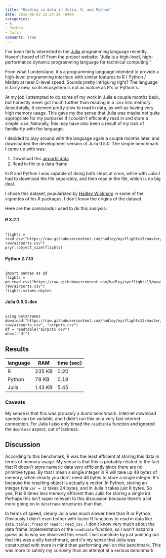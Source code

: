 ```yaml
---
title: "Reading in data in Julia, R, and Python"
date: 2016-06-03 22:24:29 -0400
categories:
- R
- Python
- Julia
comments: true
---
```


I've been fairly interested in the [Julia](http://julialang.org/) programming language recently. Haven't heard of it? From the project website:  "Julia is a high-level, high-performance dynamic programming language for technical computing."

From what I understand, it's a programming language intended
to provide a high-level programming interface with similar
features to R / Python / Matlab at near C-level speed. Sounds
pretty intriguing right? The language is fairly new, so its ecosystem is not as mature as R's or Python's.

At my job I attempted to do some of my work in Julia a couple months back, but honestly never got much further than reading in a .csv into memory.
Anecdotally, it seemed pretty slow to read in data, as well as having very high memory usage. This gave my the sense that Julia was maybe not quite appropriate for my purposes if I couldn't efficiently read in and store a simple .csv.
Naturally, this may have also been a result of my lack of familiarity with the language.

I decided to play around with the language again a couple months later, and downloaded the development version of Julia 0.5.0. The simple benchmark I came up with was:

1. Download  this [airports data](https://raw.githubusercontent.com/hadley/nycflights13/master/data-raw/airports.csv)
2. Read in file to a data frame

In R and Python I was capable of doing both steps at once,
while with Julia I had to download the file separately, and then read in the file, which is no big deal.

I chose this dataset, popularized by [Hadley Wickham](https://github.com/hadley) in some of the vignettes
of his R packages. I don't know the origins of the dataset.

Here are the commands I used to do this analysis:

#### R 3.2.1
<pre><code>
flights = read.csv("https://raw.githubusercontent.com/hadley/nycflights13/master/data-raw/airports.csv")
pryr::object_size(flights)
</code></pre>

#### Python 2.7.10
<pre><code>
import pandas as pd
flights = pd.read_csv("https://raw.githubusercontent.com/hadley/nycflights13/master/data-raw/airports.csv")
flights.values.nbytes
</code></pre>

#### Julia 0.5.0-dev
<pre><code>
using DataFrames
download("https://raw.githubusercontent.com/hadley/nycflights13/master/data-raw/airports.csv", "airpots.csv")
df = readtable("airpots.csv")
whos(r"df")
</code></pre>

## Results

| language    | RAM      | time (sec)|
| ------------|----------|-----------|
| R        | 235 KB    | 0.20 |
| Python   | 78 KB     | 0.19 |
| Julia    | 143 KB    | 5.45 |

### Caveats

My sense is that this was probably a dumb benchmark. Internet download speeds can be variable, and I didn't run this on a very fast internet connection. For Julia I also only timed the `readtable` function and ignored the `download` aspect, out of laziness.

## Discussion

According to this benchmark, R was the least efficient at storing this data in terms of memory usage. My sense is that this is probably related to the fact that R doesn't store numeric data very efficiently since there are no primitive types. By that I mean a single integer in R will take up 48 bytes of memory, when clearly you don't need 48 bytes to store a single integer. It's because the resulting object is actually a vector. In Python, storing an integer (via `var = 1`) takes 24 bytes, and in Julia it takes just 8 bytes. So yea, R is 6
times less memory efficient than Julia for storing a single int. Perhaps this isn't super relevant to this discussion because there's a lot more going on in `dataframe` structures than that.

In terms of speed, clearly Julia was much slower here than R or Python. Obviously I didn't even bother with faster R functions to read in data like `data.table::fread` or `readr::read_csv` . I don't know very much about the data frame implementation or the `readtable` function, so I won't hazard a guess as to why we observed this result. I will conclude by just pointing out that this was a silly benchmark, and it's my sense that Julia was constructed with more in mind than performing well on this benchmark. This was more to satisfy my curiosity than an attempt at a serious benchmark.
